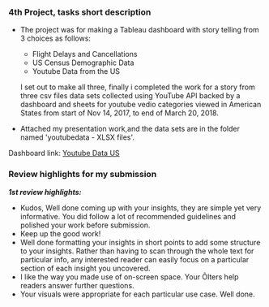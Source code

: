 ﻿### 4th Project, tasks short description

- The project was for making a Tableau dashboard with story telling from 3 choices as follows:

  - Flight Delays and Cancellations
  - US Census Demographic Data
  - Youtube Data from the US

  I set out to make all three, finally i completed the work for a story from three csv files data sets collected using YouTube API backed by a dashboard and sheets for youtube vedio categories viewed in American States from start of Nov 14, 2017, to end of March 20, 2018.

- Attached my presentation work,and the data sets are in the folder named 'youtubedata - XLSX files'.

Dashboard link: [Youtube Data US](https://public.tableau.com/profile/m3836#!/vizhome/YoutubeDataUS_16081098874500/YouTubeVideoCategoriesViewsStory)

### Review highlights for my submission

*__1st review highlights:__*

- Kudos,
Well done coming up with your insights, they are simple yet very informative. You did follow a lot of recommended guidelines and
polished your work before submission.
- Keep up the good work!
- Well done formatting your insights in short points to add some structure to your insights. Rather than having
to scan through the whole text for particular info, any interested reader can easily focus on a particular
section of each insight you uncovered.
- I like the way you made use of on-screen space. Your Õlters help readers answer further questions.
- Your visuals were appropriate for each particular use case. Well done. 
